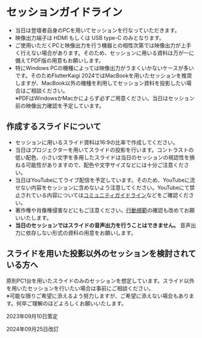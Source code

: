 # セッションガイドライン

- 当日は登壇者自身のPCを用いてセッションを行なっていただきます。
- 映像出力端子は HDMI もしくは USB type-C のみとなります。
- ご使用いただくPCと映像出力を行う機器との相性次第では映像出力が上手く行えない場合があります。そのため、セッションに用いる資料は万が一に備えてPDF版の用意もお願いします。
- 特にWindows PCの機種によっては映像出力がうまくいかないケースが多いです。そのためFlutterKaigi 2024ではMacBookを用いたセッションを推奨しますが、MacBook以外の機種を利用してセッション資料を投影したい場合はご相談ください。  
  ※PDFはWindowsかMacかによらず必ずご用意ください。当日はセッション前の映像出力確認を予定しています。

## 作成するスライドについて

- セッションに用いるスライド資料は16:9の比率で作成してください。
- 当日はプロジェクターを用いてスライドの投影を行います。コントラストの低い配色、小さい文字を多用したスライドは当日のセッションの視認性を損ねる可能性がありますので、配色や文字サイズなどには十分ご注意ください。
- 当日はYouTubeにてライブ配信を予定しています。そのため、YouTubeに流せない内容をセッションに含めないよう注意してください。YouTubeにて禁止されている内容については[コミュニティガイドライン](https://support.google.com/youtube/answer/9288567)などをご確認ください。
- 著作権や肖像権侵害などにもご注意ください。[行動規範](https://flutterkaigi.jp/flutterkaigi/Code-of-Conduct.ja.html)の確認も改めてお願いいたします。
- **当日のセッションではスライドの音声出力を行うことはできません。** 音声出力に依存しない形式の資料の用意をお願いします。

## スライドを用いた投影以外のセッションを検討されている方へ

原則PC1台を用いたスライドのみのセッションを想定しています。スライド以外を用いたセッションを行いたい場合は事前にご相談ください。  
※可能な限りご希望に添えるよう努力しますが、ご希望に添えない場合もあります。何卒ご理解のほどよろしくお願いいたします。

2023年09月10日策定

2024年09月25日改訂
